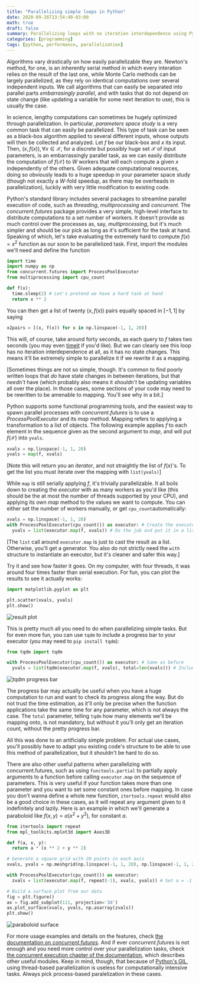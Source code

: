 ```yaml
---
title: "Parallelizing simple loops in Python"
date: 2020-09-26T13:54:40-03:00
math: true
draft: false
summary: Parallelizing loops with no iteration interdependence using Pythons' concurrent.futures module.
categories: [programming]
tags: [python, performance, parallelization]
---
```


Algorithms vary drastically on how easily parallelizable they are. Newton's method, for one, is an inherently serial method in which every interation relies on the result of the last one, while Monte Carlo methods can be largely parallelized, as they rely on identical computations over several independent inputs. We call algorithms that can easily be separated into parallel parts *embarrasingly parallel*, and with tasks that do not depend on state change (like updating a variable for some next iteration to use), this is usually the case.

In science, lengthy computations can sometimes be hugely optimized through parallelization. In particular, *parameters space study* is a very common task that can easily be parallelized. This type of task can be seen as a black-box algorithm applied to several different inputs, whose outputs will then be collected and analyzed. Let $f$ be our black-box and $x$ its input. Then, $(x, f(x)), \forall x \in \mathcal{X}$, for a discrete but possibly huge set $\mathcal{X}$ of input parameters, is an embarrassingly parallel task, as we can easily distribute the computation of $f(\mathcal{X})$ to $W$ workers that will each compute a given $x$ independently of the others. Given adequate computational resources, doing so obviously leads to a huge speedup in your parameter space study (though not exactly a $W$-fold speedup, as there may be overheads in parallelization), luckily with very little modification to existing code.

Python's standard library includes several packages to streamline parallel execution of code, such as *threading*, *multiprocessing* and *concurrent*. The *concurrent.futures* package provides a very simple, high-level interface to distribute computations to a set number of workers. It doesn't provide as much control over the processes as, say, *multiprocessing*, but it's much simpler and should be our pick as long as it's sufficient for the task at hand. Speaking of which, let's take evaluating the extremely hard to compute $f(x)=x^2$ function as our soon to be parallelized task. First, import the modules we'll need and define the function

```python
import time
import numpy as np
from concurrent.futures import ProcessPoolExecutor
from multiprocessing import cpu_count

def f(x): 
  time.sleep(2) # Let's pretend we have a hard task at hand
  return x ** 2
```

You can then get a list of twenty $(x, f(x))$ pairs equally spaced in $[-1,1]$ by saying

```python
x2pairs = [(x, f(x)) for x in np.linspace(-1, 1, 20)]
```

This will, of course, take around forty seconds, as each query to $f$ takes two seconds (you may even [timeit](https://docs.python.org/3.8/library/timeit.html) if you'd like). But we can clearly see this loop has no iteration interdependence at all, as it has no state changes. This means it'll be extremely simple to parallelize it if we rewrite it as a mapping.

[Sometimes things are not so simple, though. It's common to find poorly written loops that *do* have state changes in between iterations, but that *needn't* have (which probably also means it *shouldn't* be updating variables all over the place). In those cases, some sections of your code may need to be rewritten to be amenable to mapping. You'll see why in a bit.]

Python supports some functional programming tools, and the easiest way to spawn parallel processes with *concurrent.futures* is to use a *ProcessPoolExecutor* and its *map* method. Mapping refers to applying a transformation to a list of objects. The following example applies $f$ to each element in the sequence given as the second argument to *map*, and will put $f(\mathcal{X})$ into `yvals`.

```python
xvals = np.linspace(-1, 1, 20)
yvals = map(f, xvals)
```

[Note this will return you an *iterator*, and not straightly the list of $f(x)$'s. To get the list you must iterate over the mapping with `list(yvals)`]

While `map` is still serially applying $f$, it's trivially parallelizable. It all boils down to creating the *executor* with as many workers as you'd like (this should be the at most the number of threads supported by your CPU), and applying its own *map* method to the values we want to compute. You can either set the number of workers manually, or get `cpu_count`automatically:

```python
xvals = np.linspace(-1, 1, 20)
with ProcessPoolExecutor(cpu_count()) as executor: # Create the executor
  yvals = list(executor.map(f, xvals)) # Do the job and put it in a list
```

[The `list` call around `executor.map` is just to cast the result as a list. Otherwise, you'll get a generator. You also do not strictly need the `with` structure to instantiate an executor, but it's cleaner and safer this way.] 

Try it and see how faster it goes. On my computer, with four threads, it was around four times faster than serial execution. For fun, you can plot the results to see it actually works:

```python
import matplotlib.pyplot as plt

plt.scatter(xvals, yvals)
plt.show()
```
![result plot](/tutorial_processpool_plot.png)

This is pretty much all you need to do when parallelizing simple tasks. But for even more fun, you can use `tqdm` to include a progress bar to your executor (you may need to `pip install tqdm`):

```python
from tqdm import tqdm

with ProcessPoolExecutor(cpu_count()) as executor: # Same as before
  yvals = list(tqdm(executor.map(f, xvals), total=len(xvals))) # Include the progress bar
```
![tqdm progress bar](/tutorial_processpool_tqdm.png)

The progress bar may actually be useful when you have a huge computation to run and want to check its progress along the way. But do not trust the time estimation, as it'll only be precise when the function applications take the same time for any parameter, which is not always the case. The `total` parameter, telling `tqdm` how many elements we'll be mapping onto, is not mandatory, but without it you'll only get an iteration count, without the pretty progress bar.

All this was done to an artificially simple problem. For actual use cases, you'll possibly have to adapt you existing code's structure to be able to use this method of parallelization, but it shouldn't be hard to do so.

There are also other useful patterns when parallelizing with concurrent.futures, such as using `functools.partial` to partially apply arguments to a function before calling `executor.map` on the sequence of parameters. This is very useful if your function takes more than one parameter and you want to set some constant ones before mapping. In case you don't wanna define a whole new function, `itertools.repeat` would also be a good choice in these cases, as it will repeat any argument given to it indefinitely and lazily. Here is an example in which we'll generate a paraboloid like $f(x, y) = a (x^2 + y^2)$, for constant $a$.

```python
from itertools import repeat
from mpl_toolkits.mplot3d import Axes3D

def f(a, x, y):
  return a * (x ** 2 + y ** 2)

# Generate a square grid with 20 points in each axis
xvals, yvals = np.meshgrid(np.linspace(-1, 1, 20), np.linspace(-1, 1, 20))

with ProcessPoolExecutor(cpu_count()) as executor:
  zvals = list(executor.map(f, repeat(-1), xvals, yvals)) # Set a = -1

# Build a surface plot from our data
fig = plt.figure()
ax = fig.add_subplot(111, projection='3d')
ax.plot_surface(xvals, yvals, np.asarray(zvals))
plt.show()
```
![paraboloid surface](/tutorial_processpool_surface.png)

For more usage examples and details on the features, check [the documentation on *concurrent.futures*](https://docs.python.org/3.8/library/concurrent.futures.html#module-concurrent.futures). And if ever *concurrent.futures* is not enough and you need more control over your parallelization tasks, check [the concurrent execution chapter of the documentation](https://docs.python.org/3.8/library/concurrency.html), which describes other useful modules. Keep in mind, though, that because of [Python's GIL](https://realpython.com/python-gil/), using thread-based parallelization is useless for computationally intensive tasks. Always pick process-based paralelization in these cases.
